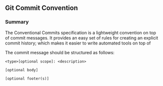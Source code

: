 ## Git Commit Convention

### Summary

The Conventional Commits specification is a lightweight convention on top of commit messages. It provides an easy set of rules for creating an explicit commit history; which makes it easier to write automated tools on top of

The commit message should be structured as follows:

```
<type>[optional scope]: <description>

[optional body]

[optional footer(s)]
```